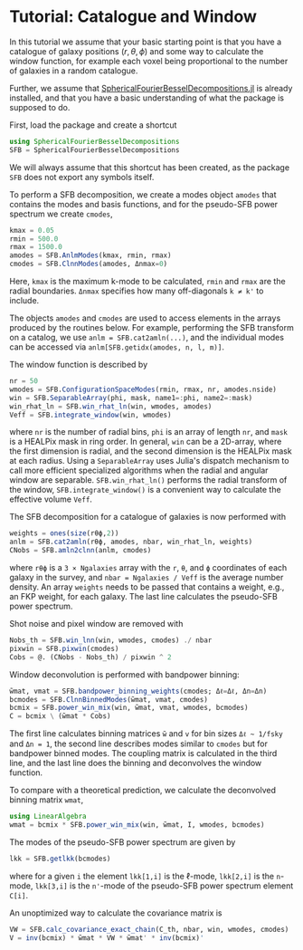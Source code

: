 # Tutorial: Catalogue and Window

In this tutorial we assume that your basic starting point is that you have a
catalogue of galaxy positions $(r,\theta,\phi)$ and some way to calculate the
window function, for example each voxel being proportional to the number of
galaxies in a random catalogue.

Further, we assume that
[SphericalFourierBesselDecompositions.jl](https://github.com/hsgg/SphericalFourierBesselDecompositions.jl)
is already installed, and that you have a basic understanding of what the
package is supposed to do.

First, load the package and create a shortcut
```julia
using SphericalFourierBesselDecompositions
SFB = SphericalFourierBesselDecompositions
```
We will always assume that this shortcut has been created, as the package `SFB`
does not export any symbols itself.

To perform a SFB decomposition, we create a modes object `amodes` that contains
the modes and basis functions, and for the pseudo-SFB power spectrum we create
`cmodes`,
```julia
kmax = 0.05
rmin = 500.0
rmax = 1500.0
amodes = SFB.AnlmModes(kmax, rmin, rmax)
cmodes = SFB.ClnnModes(amodes, Δnmax=0)
```
Here, `kmax` is the maximum k-mode to be calculated, `rmin` and `rmax` are the
radial boundaries. `Δnmax` specifies how many off-diagonals `k ≠ k'` to
include.

The objects `amodes` and `cmodes` are used to access elements in the arrays
produced by the routines below. For example, performing the SFB transform on a
catalog, we use `anlm = SFB.cat2amln(...)`, and the individual modes can be
accessed via `anlm[SFB.getidx(amodes, n, l, m)]`.

The window function is described by
```julia
nr = 50
wmodes = SFB.ConfigurationSpaceModes(rmin, rmax, nr, amodes.nside)
win = SFB.SeparableArray(phi, mask, name1=:phi, name2=:mask)
win_rhat_ln = SFB.win_rhat_ln(win, wmodes, amodes)
Veff = SFB.integrate_window(win, wmodes)
```
where `nr` is the number of radial bins, `phi` is an array of length `nr`, and
`mask` is a HEALPix mask in ring order. In general, `win` can be a 2D-array,
where the first dimension is radial, and the second dimension is the HEALPix
mask at each radius. Using a `SeparableArray` uses Julia's dispatch mechanism
to call more efficient specialized algorithms when the radial and angular
window are separable. `SFB.win_rhat_ln()` performs the radial transform of the
window, `SFB.integrate_window()` is a convenient way to calculate the effective
volume `Veff`.

The SFB decomposition for a catalogue of galaxies is now performed with
```julia
weights = ones(size(rθϕ,2))
anlm = SFB.cat2amln(rθϕ, amodes, nbar, win_rhat_ln, weights)
CNobs = SFB.amln2clnn(anlm, cmodes)
```
where `rθϕ` is a `3 × Ngalaxies` array with the `r`, `θ`, and `ϕ` coordinates
of each galaxy in the survey, and `nbar = Ngalaxies / Veff` is the average
number density. An array `weights` needs to be passed that contains a weight,
e.g., an FKP weight, for each galaxy. The last line calculates the pseudo-SFB
power spectrum.

Shot noise and pixel window are removed with
```julia
Nobs_th = SFB.win_lnn(win, wmodes, cmodes) ./ nbar
pixwin = SFB.pixwin(cmodes)
Cobs = @. (CNobs - Nobs_th) / pixwin ^ 2
```

Window deconvolution is performed with bandpower binning:
```julia
w̃mat, vmat = SFB.bandpower_binning_weights(cmodes; Δℓ=Δℓ, Δn=Δn)
bcmodes = SFB.ClnnBinnedModes(w̃mat, vmat, cmodes)
bcmix = SFB.power_win_mix(win, w̃mat, vmat, wmodes, bcmodes)
C = bcmix \ (w̃mat * Cobs)
```
The first line calculates binning matrices `w̃` and `v` for bin sizes `Δℓ ~
1/fsky` and `Δn = 1`, the second line describes modes similar to `cmodes` but
for bandpower binned modes. The coupling matrix is calculated in the third
line, and the last line does the binning and deconvolves the window function.

To compare with a theoretical prediction, we calculate the deconvolved binning
matrix `wmat`,
```julia
using LinearAlgebra
wmat = bcmix * SFB.power_win_mix(win, w̃mat, I, wmodes, bcmodes)
```

The modes of the pseudo-SFB power spectrum are given by
```julia
lkk = SFB.getlkk(bcmodes)
```
where for a given `i` the element `lkk[1,i]` is the ℓ-mode, `lkk[2,i]` is the
`n`-mode, `lkk[3,i]` is the `n'`-mode of the pseudo-SFB power spectrum element
`C[i]`.

An unoptimized way to calculate the covariance matrix is
```julia
VW = SFB.calc_covariance_exact_chain(C_th, nbar, win, wmodes, cmodes)
V = inv(bcmix) * w̃mat * VW * w̃mat' * inv(bcmix)'
```
